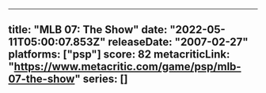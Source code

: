 
---
title: "MLB 07: The Show"
date: "2022-05-11T05:00:07.853Z"
releaseDate: "2007-02-27"
platforms: ["psp"]
score: 82
metacriticLink: "https://www.metacritic.com/game/psp/mlb-07-the-show"
series: []
---
